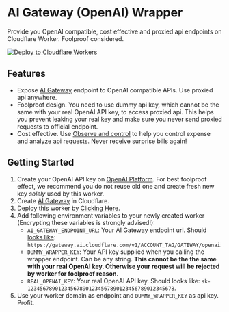 # AI Gateway (OpenAI) Wrapper
Provide you OpenAI compatible, cost effective and proxied api endpoints on Cloudflare Worker. Foolproof considered.

[![Deploy to Cloudflare Workers](https://deploy.workers.cloudflare.com/button)](https://deploy.workers.cloudflare.com/?url=https://github.com/orangeri/ai-gateway-openai-wrapper)

## Features
- Expose [AI Gateway](https://developers.cloudflare.com/ai-gateway/) endpoint to OpenAI compatible APIs. Use proxied api anywhere.
- Foolproof design. You need to use dummy api key, which cannot be the same with your real OpenAI API key, to access proxied api. This helps you prevent leaking your real key and make sure you never send proxied requests to official endpoint.
- Cost effective. Use [Observe and control](https://developers.cloudflare.com/ai-gateway/get-started/configuring-settings/) to help you control expense and analyze api requests. Never receive surprise bills again!

## Getting Started
1. Create your OpenAI API key on [OpenAI Platform](https://platform.openai.com/). For best foolproof effect, we recommend you do not reuse old one and create fresh new key *solely* used by this worker.
2. Create [AI Gateway](https://developers.cloudflare.com/ai-gateway/get-started/creating-gateway/) in Cloudflare.
3. Deploy this worker by [Clicking Here](https://deploy.workers.cloudflare.com/?url=https://github.com/pokon548/ai-gateway-openai-wrapper).
4. Add following environment variables to your newly created worker (Encrypting these variables is strongly advised!):
    - `AI_GATEWAY_ENDPOINT_URL`: Your AI Gateway endpoint url. Should [looks like](https://developers.cloudflare.com/ai-gateway/get-started/connecting-applications/#openai): `https://gateway.ai.cloudflare.com/v1/ACCOUNT_TAG/GATEWAY/openai`.
    - `DUMMY_WRAPPER_KEY`: Your API key supplied when you calling the wrapper endpoint. Can be any string. **This cannot be the the same with your real OpenAI key. Otherwise your request will be rejected by worker for foolproof reason**.
    - `REAL_OPENAI_KEY`: Your real OpenAI API key. Should looks like: `sk-123456789012345678901234567890123456789012345678`.
5. Use your worker domain as endpoint and `DUMMY_WRAPPER_KEY` as api key. Profit.
